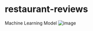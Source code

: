 # restaurant-reviews
Machine Learning Model
![image](https://user-images.githubusercontent.com/73297353/229337879-c25aec2d-e450-43eb-b90f-39d7e07c4655.png)
